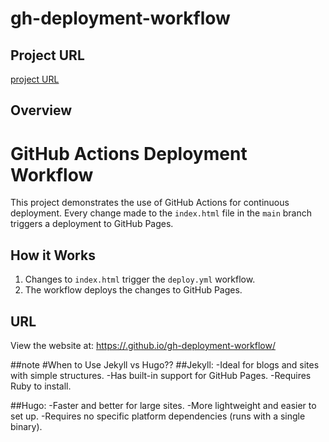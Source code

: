 # gh-deployment-workflow

## Project URL  
[project URL](https://roadmap.sh/projects/github-actions-deployment-workflow)

 
## Overview
# GitHub Actions Deployment Workflow

This project demonstrates the use of GitHub Actions for continuous deployment. Every change made to the `index.html` file in the `main` branch triggers a deployment to GitHub Pages.

## How it Works
1. Changes to `index.html` trigger the `deploy.yml` workflow.
2. The workflow deploys the changes to GitHub Pages.

## URL
View the website at: [https://<username>.github.io/gh-deployment-workflow/](https://reemsarhan.github.io/gh-deployment-workflow/)

##note
#When to Use Jekyll vs Hugo??
##Jekyll:
-Ideal for blogs and sites with simple structures.
-Has built-in support for GitHub Pages.
-Requires Ruby to install.

##Hugo:
-Faster and better for large sites.
-More lightweight and easier to set up.
-Requires no specific platform dependencies (runs with a single binary).
